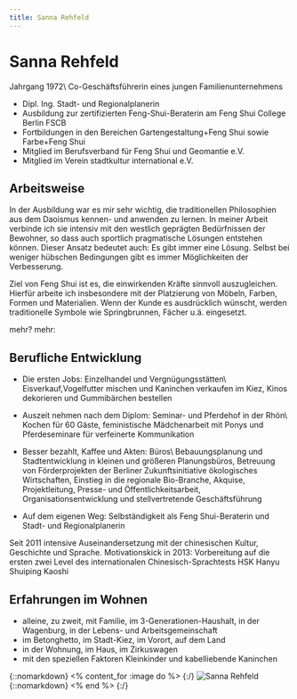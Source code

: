 ```yaml
---
title: Sanna Rehfeld
---
```


# Sanna Rehfeld

Jahrgang 1972\\
Co-Geschäftsführerin eines jungen Familienunternehmens

- Dipl. Ing. Stadt- und Regionalplanerin
- Ausbildung zur zertifizierten Feng-Shui-Beraterin am Feng Shui College Berlin FSCB
- Fortbildungen in den Bereichen Gartengestaltung+Feng Shui sowie Farbe+Feng Shui
- Mitglied im Berufsverband für Feng Shui und Geomantie e.V.
- Mitglied im Verein stadtkultur international e.V.

## Arbeitsweise

In der Ausbildung war es mir sehr wichtig, die traditionellen Philosophien aus dem Daoismus kennen- und anwenden zu lernen. In meiner Arbeit verbinde ich sie intensiv mit den westlich geprägten Bedürfnissen der Bewohner, so dass auch sportlich pragmatische Lösungen entstehen können. Dieser Ansatz bedeutet auch: Es gibt immer eine Lösung. Selbst bei weniger hübschen Bedingungen gibt es immer Möglichkeiten der Verbesserung.

Ziel von Feng Shui ist es, die einwirkenden Kräfte sinnvoll auszugleichen. Hierfür arbeite ich insbesondere mit der Platzierung von Möbeln, Farben, Formen und Materialien. Wenn der Kunde es ausdrücklich wünscht, werden traditionelle Symbole wie Springbrunnen, Fächer u.ä. eingesetzt.

mehr? mehr:

## Berufliche Entwicklung

- Die ersten Jobs: Einzelhandel und Vergnügungsstätten\\
Eisverkauf,Vogelfutter mischen und Kaninchen verkaufen im Kiez, Kinos dekorieren und Gummibärchen bestellen

- Auszeit nehmen nach dem Diplom: Seminar- und Pferdehof in der Rhön\\
Kochen für 60 Gäste, feministische Mädchenarbeit mit Ponys und Pferdeseminare für verfeinerte Kommunikation

- Besser bezahlt, Kaffee und Akten: Büros\\
Bebauungsplanung und Stadtentwicklung in kleinen und größeren Planungsbüros, Betreuung von Förderprojekten der Berliner Zukunftsinitiative ökologisches Wirtschaften, Einstieg in die regionale Bio-Branche, Akquise, Projektleitung, Presse- und Öffentlichkeitsarbeit, Organisationsentwicklung und stellvertretende Geschäftsführung

- Auf dem eigenen Weg:
Selbständigkeit als Feng Shui-Beraterin und Stadt- und Regionalplanerin

Seit 2011 intensive Auseinandersetzung mit der chinesischen Kultur, Geschichte und Sprache. Motivationskick in 2013: Vorbereitung auf die ersten zwei Level des internationalen Chinesisch-Sprachtests HSK Hanyu Shuiping Kaoshi

## Erfahrungen im Wohnen

- alleine, zu zweit, mit Familie, im 3-Generationen-Haushalt, in der Wagenburg, in der Lebens- und Arbeitsgemeinschaft
- im Betonghetto, im Stadt-Kiez, im Vorort, auf dem Land
- in der Wohnung, im Haus, im Zirkuswagen
- mit den speziellen Faktoren Kleinkinder und kabelliebende Kaninchen

{::nomarkdown}
<% content_for :image do %>
{:/}
![Sanna Rehfeld](/images/sannarehfeld.jpg)
{::nomarkdown}
<% end %>
{:/}
